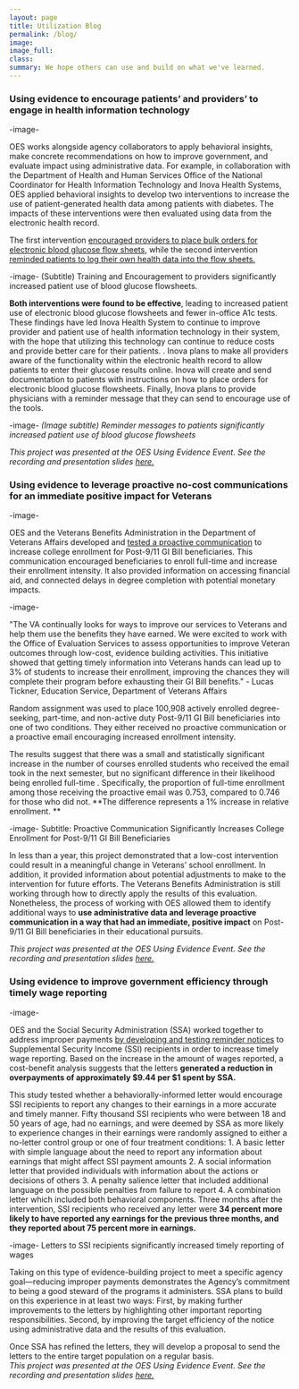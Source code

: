 ```yaml
---
layout: page
title: Utilization Blog
permalink: /blog/
image:
image_full: 
class:
summary: We hope others can use and build on what we've learned.
---
```


### Using evidence to encourage patients’ and providers’ to engage in health information technology 
-image-

OES works alongside agency collaborators to apply behavioral insights, make concrete recommendations on how to improve government, and evaluate impact using administrative data.
For example, in collaboration with the Department of Health and Human Services Office of the National Coordinator for Health Information Technology and Inova Health Systems, OES applied behavioral insights to develop two interventions to increase the use of patient-generated health data among patients with diabetes. The impacts of these interventions were then evaluated using data from the electronic health record. 

The first intervention <a href="https://oes.gsa.gov/projects/patient-health-data-provider-encouragement/">encouraged providers to place bulk orders for electronic blood glucose flow sheets</a>, while the second intervention  <a href="https://oes.gsa.gov/projects/patient-health-data-patient-reminders/">reminded patients to log their own health data into the flow sheets.</a>

-image-
(Subtitle) Training and Encouragement to providers significantly increased patient use of blood glucose flowsheets. 

**Both interventions were found to be effective**, leading to increased patient use of electronic blood glucose flowsheets and fewer in-office A1c tests. These findings have led Inova Health System to continue to improve provider and patient use of health information technology in their system, with the hope that utilizing this technology can continue to reduce costs and provide better care for their patients. . Inova plans to make all providers aware of the functionality within the electronic health record to allow patients to enter their glucose results online. Inova will create and send documentation to patients with instructions on how to place orders for electronic blood glucose flowsheets. Finally, Inova plans to provide physicians with a reminder message that they can send to encourage use of the tools.

-image-
<i>(Image subtitle) Reminder messages to patients significantly increased patient use of blood glucose flowsheets</i>

<i>This project was presented at the OES Using Evidence Event. See the recording and presentation slides <a href="https://oes.gsa.gov/2019annualevent/">here.</i></a>



### Using evidence to leverage proactive no-cost communications for an immediate positive impact for Veterans
-image-

OES and the Veterans Benefits Administration in the Department of Veterans Affairs developed and <a href="https://oes.gsa.gov/projects/gi-bill-proactive-communication/">tested a proactive communication</a> to increase college enrollment for Post-9/11 GI Bill beneficiaries. This communication encouraged beneficiaries to enroll full-time and increase their enrollment intensity. It also provided information on accessing financial aid, and connected delays in degree completion with potential monetary impacts. 

-image-

"The VA continually looks for ways to improve our services to Veterans and help them use the benefits they have earned.  We were excited to work with the Office of Evaluation Services to assess opportunities to improve Veteran outcomes through low-cost, evidence building activities.  This initiative showed that getting timely information into Veterans hands can lead up to 3% of students to increase their enrollment, improving the chances they will complete their program before exhausting their GI Bill benefits." - Lucas Tickner, Education Service, Department of Veterans Affairs

Random assignment was used to place 100,908 actively enrolled degree-seeking, part-time, and non-active duty Post-9/11 GI Bill beneficiaries into  one of two conditions. They either received no proactive communication or a proactive email encouraging increased enrollment intensity.  

The results suggest that there was a small and statistically significant increase in the number of courses enrolled students who received the email took in the next semester, but no significant difference in their likelihood being enrolled full-time . Specifically, the proportion of full-time enrollment among  those receiving the proactive email was 0.753, compared to 0.746 for those who did not. **The difference represents a 1% increase in relative enrollment. **

-image-
Subtitle: Proactive Communication Significantly Increases College Enrollment for Post-9/11 GI Bill Beneficiaries

In less than a year, this project demonstrated that a low-cost intervention could result in a meaningful change in Veterans’ school enrollment. In addition, it provided information about potential adjustments to make to the intervention for future efforts. The Veterans Benefits Administration is still working through how to directly apply the results of this evaluation. Nonetheless, the process of working with OES allowed them to identify additional ways to **use administrative data and leverage proactive communication in a way that had an immediate, positive impact** on Post-9/11 GI Bill beneficiaries in their educational pursuits.

<i>This project was presented at the OES Using Evidence Event. See the recording and presentation slides <a href="https://oes.gsa.gov/2019annualevent/">here.</i></a>



### Using evidence to improve government efficiency through timely wage reporting
-image-

OES and the Social Security Administration (SSA) worked together to address improper payments <a href="https://oes.gsa.gov/projects/ssi-wage-reporting/">by developing and testing reminder notices</a> to Supplemental Security Income (SSI) recipients in order to increase timely wage reporting. Based on the increase in the amount of wages reported, a cost-benefit analysis suggests that the letters **generated a reduction in overpayments of approximately $9.44 per $1 spent by SSA.**

This study tested whether a behaviorally-informed letter would encourage SSI recipients to report any changes to their earnings in a more accurate and timely manner. Fifty thousand SSI recipients who were between 18 and 50 years of age, had no earnings, and were deemed by SSA as more likely to experience changes in their earnings were randomly assigned to either a no-letter control group or one of four treatment conditions: 
    1. A basic letter with simple language about the need to report any information about earnings that might affect SSI payment amounts
    2. A social information letter that provided individuals with information about the actions or decisions of others
    3. A penalty salience letter that included additional language on the possible penalties from failure to report
    4. A combination letter which included both behavioral components. 
 Three months after the intervention, SSI recipients who received any letter were **34 percent more likely to have reported any earnings for the previous three months, and they reported about 75 percent more in earnings.**

-image-
</i> Letters to SSI recipients significantly increased timely reporting of wages</i>

Taking on this type of evidence-building project to meet a specific agency goal—reducing improper payments demonstrates the Agency’s commitment to being a good steward of the programs it administers. SSA plans to build on this experience in at least two ways: 
First, by making further improvements to the letters by highlighting other important reporting responsibilities. 
Second, by improving the target efficiency of the notice using administrative data and the results of this evaluation. 

Once SSA has refined the letters, they will develop a proposal to send the letters to the entire target population on a regular basis.     
<i>This project was presented at the OES Using Evidence Event. See the recording and presentation slides <a href="https://oes.gsa.gov/2019annualevent/">here.</i></a>
